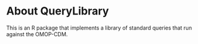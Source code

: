 # About QueryLibrary

This is an R package that implements a library of standard queries that run against the OMOP-CDM.
